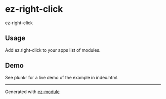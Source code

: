 ez-right-click
==============

ez-right-click

Usage 
-----

Add ez.right-click to your apps list of modules.

Demo
----

See plunkr for a live demo of the example in index.html.

***
Generated with <a href="http://github.com/jdewit/generator-ez-module">ez-module</a>

